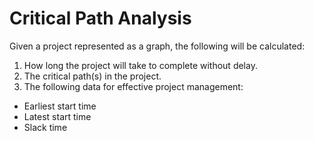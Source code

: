 # Critical Path Analysis

Given a project represented as a graph, the following will be calculated:
1.	How long the project will take to complete without delay.
2.	The critical path(s) in the project.
3.	The following data for effective project management:
   -	Earliest start time
   -	Latest start time
   -	Slack time
